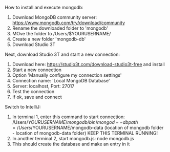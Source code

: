 How to install and execute mongodb:

1) Download MongoDB community server: https://www.mongodb.com/try/download/community
2) Rename the downloaded folder to 'mongodb'
3) MOve the folder to /Users/$YOURUSERNAME/
4) Create a new folder 'mongodb-db'
5) Download Studio 3T

Next, download Studio 3T and start a new connection:
1) Download here: https://studio3t.com/download-studio3t-free and install
2) Start a new connection
3) Option 'Manually configure my connection settings'
4) Connection name: 'Local MongoDB Database'
5) Server: localhost, Port: 27017
6) Test the connection
7) If ok, save and connect

Switch to IntelliJ:
1) In terminal 1, enter this command to start connection:
   /Users/$YOURUSERNAME/mongodb/bin/mongod --dbpath=/Users/$YOURUSERNAME/mongodb-data
   (location of mongodb folder - location of mongodb-data folder)
   KEEP THIS TERMINAL RUNNING!
2) In another terminal 2, start mongodb.js: node mongodb.js
3) This should create the database and make an entry in it
